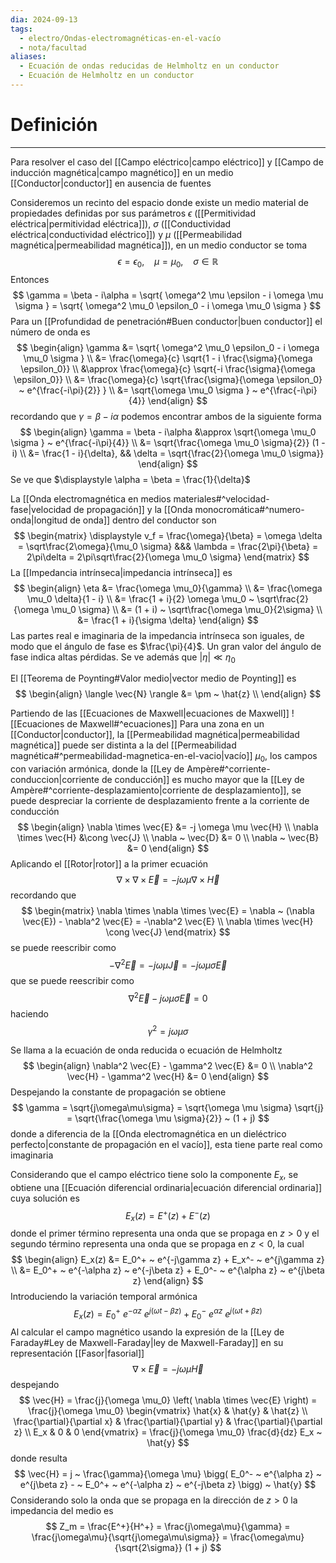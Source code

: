 ```yaml
---
dia: 2024-09-13
tags:
  - electro/Ondas-electromagnéticas-en-el-vacío
  - nota/facultad
aliases:
  - Ecuación de ondas reducidas de Helmholtz en un conductor
  - Ecuación de Helmholtz en un conductor
---
```

# Definición
---
Para resolver el caso del [[Campo eléctrico|campo eléctrico]] y [[Campo de inducción magnética|campo magnético]] en un medio [[Conductor|conductor]] en ausencia de fuentes

Consideremos un recinto del espacio donde existe un medio material de propiedades definidas por sus parámetros $\epsilon$ ([[Permitividad eléctrica|permitividad eléctrica]]), $\sigma$ ([[Conductividad eléctrica|conductividad eléctrico]]) y $\mu$ ([[Permeabilidad magnética|permeabilidad magnética]]), en un medio conductor se toma $$ \epsilon = \epsilon_0, ~~~~ \mu = \mu_0, ~~~~ \sigma \in \mathbb{R} $$
Entonces $$ \gamma = \beta - i\alpha = \sqrt{ \omega^2 \mu \epsilon - i \omega \mu \sigma } = \sqrt{ \omega^2 \mu_0 \epsilon_0 - i \omega \mu_0 \sigma } $$ 
Para un [[Profundidad de penetración#Buen conductor|buen conductor]] el número de onda es $$ \begin{align} 
    \gamma &= \sqrt{ \omega^2 \mu_0 \epsilon_0 - i \omega \mu_0 \sigma } \\
    &= \frac{\omega}{c} \sqrt{1 - i \frac{\sigma}{\omega \epsilon_0}} \\
    &\approx \frac{\omega}{c} \sqrt{-i \frac{\sigma}{\omega \epsilon_0}} \\
    &= \frac{\omega}{c} \sqrt{\frac{\sigma}{\omega \epsilon_0} ~ e^{\frac{-i\pi}{2}} } \\
    &= \sqrt{\omega \mu_0 \sigma } ~ e^{\frac{-i\pi}{4}}
\end{align} $$ recordando que $\gamma = \beta - i \alpha$ podemos encontrar ambos de la siguiente forma $$ \begin{align} 
    \gamma = \beta - i\alpha &\approx \sqrt{\omega \mu_0 \sigma } ~ e^{\frac{-i\pi}{4}} \\
     &= \sqrt{\frac{\omega \mu_0 \sigma}{2}} (1 - i) \\
     &= \frac{1 - i}{\delta}, && \delta = \sqrt{\frac{2}{\omega \mu_0 \sigma}} 
\end{align} $$
Se ve que $\displaystyle \alpha = \beta = \frac{1}{\delta}$

La [[Onda electromagnética en medios materiales#^velocidad-fase|velocidad de propagación]] y la [[Onda monocromática#^numero-onda|longitud de onda]] dentro del conductor son $$ \begin{matrix} 
    \displaystyle v_f = \frac{\omega}{\beta} = \omega \delta = \sqrt\frac{2\omega}{\mu_0 \sigma} &&& \lambda = \frac{2\pi}{\beta} = 2\pi\delta = 2\pi\sqrt\frac{2}{\omega \mu_0 \sigma}
\end{matrix} $$
La [[Impedancia intrínseca|impedancia intrínseca]] es $$ \begin{align} 
    \eta &= \frac{\omega \mu_0}{\gamma} \\
     &= \frac{\omega \mu_0 \delta}{1 - i} \\
     &= \frac{1 + i}{2} \omega \mu_0 ~ \sqrt\frac{2}{\omega \mu_0 \sigma} \\
     &= (1 + i) ~ \sqrt\frac{\omega \mu_0}{2\sigma} \\
     &= \frac{1 + i}{\sigma \delta}
\end{align} $$
Las partes real e imaginaria de la impedancia intrínseca son iguales, de modo que el ángulo de fase es $\frac{\pi}{4}$. Un gran valor del ángulo de fase indica altas pérdidas. Se ve además que $|\eta| \ll \eta_0$ 

El [[Teorema de Poynting#Valor medio|vector medio de Poynting]] es $$ \begin{align}
    \langle \vec{N} \rangle &= \pm ~ \hat{z} \\
\end{align} $$


Partiendo de las [[Ecuaciones de Maxwell|ecuaciones de Maxwell]] ![[Ecuaciones de Maxwell#^ecuaciones]]
Para una zona en un [[Conductor|conductor]], la [[Permeabilidad magnética|permeabilidad magnética]] puede ser distinta a la del [[Permeabilidad magnética#^permeabilidad-magnetica-en-el-vacio|vacío]] $\mu_0$, los campos con variación armónica, donde la [[Ley de Ampère#^corriente-conduccion|corriente de conducción]] es mucho mayor que la [[Ley de Ampère#^corriente-desplazamiento|corriente de desplazamiento]], se puede despreciar la corriente de desplazamiento frente a la corriente de conducción $$ \begin{align} 
    \nabla \times \vec{E} &= -j \omega \mu \vec{H} \\
    \nabla \times \vec{H} &\cong \vec{J} \\
    \nabla ~ \vec{D} &= 0 \\
    \nabla ~ \vec{B} &= 0
\end{align} $$
Aplicando el [[Rotor|rotor]] a la primer ecuación $$ \nabla \times \nabla \times \vec{E} = -j \omega \mu \nabla \times \vec{H} $$ recordando que $$ \begin{matrix} 
    \nabla \times \nabla \times \vec{E} = \nabla ~ (\nabla \vec{E}) - \nabla^2 \vec{E} = -\nabla^2 \vec{E} \\
    \nabla \times \vec{H} \cong \vec{J}
\end{matrix} $$ se puede reescribir como $$ -\nabla^2 \vec{E} = -j \omega \mu \vec{J} = -j\omega \mu \sigma \vec{E} $$ que se puede reescribir como $$ \nabla^2 \vec{E} - j\omega \mu \sigma \vec{E} = 0 $$ haciendo $$ \gamma^2 = j\omega \mu \sigma $$

Se llama a la ecuación de onda reducida o ecuación de Helmholtz $$ \begin{align} 
    \nabla^2 \vec{E} - \gamma^2 \vec{E} &= 0 \\ 
    \nabla^2 \vec{H} - \gamma^2 \vec{H} &= 0 
\end{align} $$
Despejando la constante de propagación se obtiene $$ \gamma = \sqrt{j\omega\mu\sigma} = \sqrt{\omega \mu \sigma} \sqrt{j} = \sqrt{\frac{\omega \mu \sigma}{2}} ~ (1 + j) $$ donde a diferencia de la [[Onda electromagnética en un dieléctrico perfecto|constante de propagación en el vacío]], esta tiene parte real como imaginaria

Considerando que el campo eléctrico tiene solo la componente $E_x$, se obtiene una [[Ecuación diferencial ordinaria|ecuación diferencial ordinaria]] cuya solución es $$ E_x(z) = E^+(z) + E^-(z) $$ donde el primer término representa una onda que se propaga en $z > 0$ y el segundo término representa una onda que se propaga en $z < 0$, la cual $$ \begin{align} 
    E_x(z) &= E_0^+ ~ e^{-j\gamma z} + E_x^- ~ e^{j\gamma z} \\
     &= E_0^+ ~ e^{-\alpha z} ~ e^{-j\beta z} + E_0^- ~ e^{\alpha z} ~ e^{j\beta z}
\end{align} $$
Introduciendo la variación temporal armónica $$ E_x(z) = E_0^+ ~ e^{-\alpha z} ~ e^{j(\omega t - \beta z)} + E_0^- ~ e^{\alpha z} ~ e^{j(\omega t + \beta z)} $$
Al calcular el campo magnético usando la expresión de la [[Ley de Faraday#Ley de Maxwell-Faraday|ley de Maxwell-Faraday]] en su representación [[Fasor|fasorial]] $$ \nabla \times \vec{E} = -j\omega \mu \vec{H} $$ despejando $$ \vec{H} = \frac{j}{\omega \mu_0} \left( \nabla \times \vec{E} \right) = \frac{j}{\omega \mu_0} \begin{vmatrix} 
    \hat{x} & \hat{y} & \hat{z} \\
    \frac{\partial}{\partial x} & \frac{\partial}{\partial y} & \frac{\partial}{\partial z} \\
    E_x & 0 & 0
\end{vmatrix} = \frac{j}{\omega \mu_0} \frac{d}{dz} E_x ~ \hat{y} $$ donde resulta $$ \vec{H} = j ~ \frac{\gamma}{\omega \mu} \bigg( E_0^- ~ e^{\alpha z} ~ e^{j\beta z} - ~ E_0^+ ~ e^{-\alpha z} ~ e^{-j\beta z} \bigg) ~ \hat{y} $$
Considerando solo la onda que se propaga en la dirección de $z > 0$ la impedancia del medio es $$ Z_m = \frac{E^+}{H^+} = \frac{j\omega\mu}{\gamma} = \frac{j\omega\mu}{\sqrt{j\omega\mu\sigma}} = \frac{\omega\mu}{\sqrt{2\sigma}} (1 + j) $$ 
